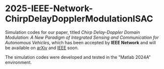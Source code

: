 # 2025-IEEE-Network-ChirpDelayDopplerModulationISAC
Simulation codes for our paper, titled *Chirp Delay-Doppler Domain Modulation: A New Paradigm of Integrated Sensing and Communication for Autonomous Vehicles*, which has been accepted by **IEEE Network** and will be available on [arXiv](https://arxiv.org) and [IEEE](https://ieeexplore.ieee.org/Xplore/home.jsp) soon.

The simulation codes were developed and tested in the "Matlab 2024A" environment.
